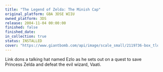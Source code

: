 ```yaml
---
title: "The Legend of Zelda: The Minish Cap"
original_platform: GBA 3DSE WIIU
owned_platform: 3DS
release: 2004-11-04 00:00:00
finished: false
finished_date:
in_collection: true
status: INSTALLED
cover: "https://www.giantbomb.com/api/image/scale_small/2119736-box_tloztmc.png"
---
```


Link dons a talking hat named Ezlo as he sets out on a quest to save Princess Zelda and defeat the evil wizard, Vaati.
